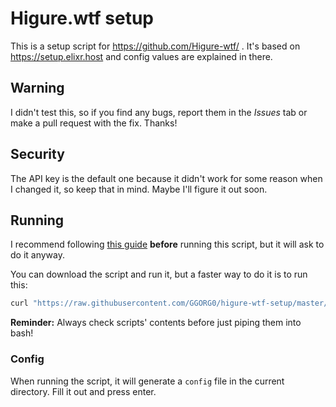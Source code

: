 # Higure.wtf setup
This is a setup script for https://github.com/Higure-wtf/ . It's based on https://setup.elixr.host and config values are explained in there.
## Warning
I didn't test this, so if you find any bugs, report them in the *Issues* tab or make a pull request with the fix. Thanks!
## Security
The API key is the default one because it didn't work for some reason when I changed it, so keep that in mind. Maybe I'll figure it out soon. 
## Running
I recommend following [this guide](https://setup.elixr.host/cloudflare-setup/untitled) **before** running this script, but it will ask to do it anyway. 

You can download the script and run it, but a faster way to do it is to run this:
```bash
curl "https://raw.githubusercontent.com/GGORG0/higure-wtf-setup/master/setup.sh" | bash
```
**Reminder:** Always check scripts' contents before just piping them into bash!
### Config
When running the script, it will generate a `config` file in the current directory. Fill it out and press enter. 
